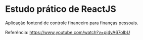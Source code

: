 # Estudo prático de ReactJS

<p>Aplicação fontend de controle financeiro para finanças pessoais.</p>

Referência: https://www.youtube.com/watch?v=pj4vA67olbU



